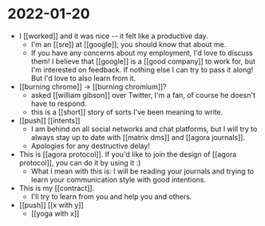 # 2022-01-20

- I [[worked]] and it was nice -- it felt like a productive day.
  - I'm an [[sre]] at [[google]]; you should know that about me.
  - If you have any concerns about my employment, I'd love to discuss them! I believe that [[google]] is a [[good company]] to work for, but I'm interested on feedback. If nothing else I can try to pass it along! But I'd love to also learn from it.
- [[burning chrome]] -> [[burning chromium]]?
  - asked [[william gibson]] over Twitter, I'm a fan, of course he doesn't have to respond.
  - this is a [[short]] story of sorts I've been meaning to write.
- [[push]] [[intents]] 
  - I am behind on all social networks and chat platforms, but I will try to always stay up to date with [[matrix dms]] and [[agora journals]].
  - Apologies for any destructive delay!
- This is [[agora protocol]]. If you'd like to join the design of [[agora protocol]], you can do it by using it :)
  - What I mean with this is: I will be reading your journals and trying to learn your communication style with good intentions.
- This is my [[contract]].
  - I'll try to learn from you and help you and others.
- [[push]] [[x with y]]
  - [[yoga with x]]
